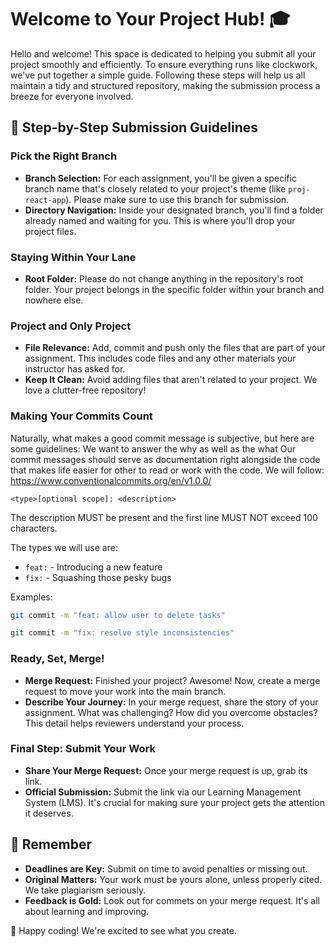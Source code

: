 # Welcome to Your Project Hub! 🎓

Hello and welcome! This space is dedicated to helping you submit all your project smoothly and efficiently. To ensure everything runs like clockwork, we've put together a simple guide. Following these steps will help us all maintain a tidy and structured repository, making the submission process a breeze for everyone involved.

## 🦮 Step-by-Step Submission Guidelines

### Pick the Right Branch

- **Branch Selection:** For each assignment, you'll be given a specific branch name that's closely related to your project's theme (like `proj-react-app`). Please make sure to use this branch for submission.
- **Directory Navigation:** Inside your designated branch, you'll find a folder already named and waiting for you. This is where you'll drop your project files.

### Staying Within Your Lane

- **Root Folder:** Please do not change anything in the repository's root folder. Your project belongs in the specific folder within your branch and nowhere else.

### Project and Only Project

- **File Relevance:** Add, commit and push only the files that are part of your assignment. This includes code files and any other materials your instructor has asked for.
- **Keep It Clean:** Avoid adding files that aren't related to your project. We love a clutter-free repository!

### Making Your Commits Count

Naturally, what makes a good commit message is subjective, but here are some guidelines: We want to answer the why as well as the what Our commit messages should serve as documentation right alongside the code that makes life easier for other to read or work with the code. We will follow: https://www.conventionalcommits.org/en/v1.0.0/

```
<type>[optional scope]: <description>
```

The description MUST be present and the first line MUST NOT exceed 100 characters.

The types we will use are:

- `feat:` - Introducing a new feature
- `fix:` - Squashing those pesky bugs

Examples:

```sh
git commit -m "feat: allow user to delete tasks"
```

```sh
git commit -m "fix: resolve style inconsistencies"
```

### Ready, Set, Merge!

- **Merge Request:** Finished your project? Awesome! Now, create a merge request to move your work into the main branch.
- **Describe Your Journey:** In your merge request, share the story of your assignment. What was challenging? How did you overcome obstacles? This detail helps reviewers understand your process.

### Final Step: Submit Your Work

- **Share Your Merge Request:** Once your merge request is up, grab its link.
- **Official Submission:** Submit the link via our Learning Management System (LMS). It's crucial for making sure your project gets the attention it deserves.

## 📌 Remember

- **Deadlines are Key:** Submit on time to avoid penalties or missing out.
- **Original Matters:** Your work must be yours alone, unless properly cited. We take plagiarism seriously.
- **Feedback is Gold:** Look out for commets on your merge request. It's all about learning and improving.

🎊 Happy coding! We're excited to see what you create.
